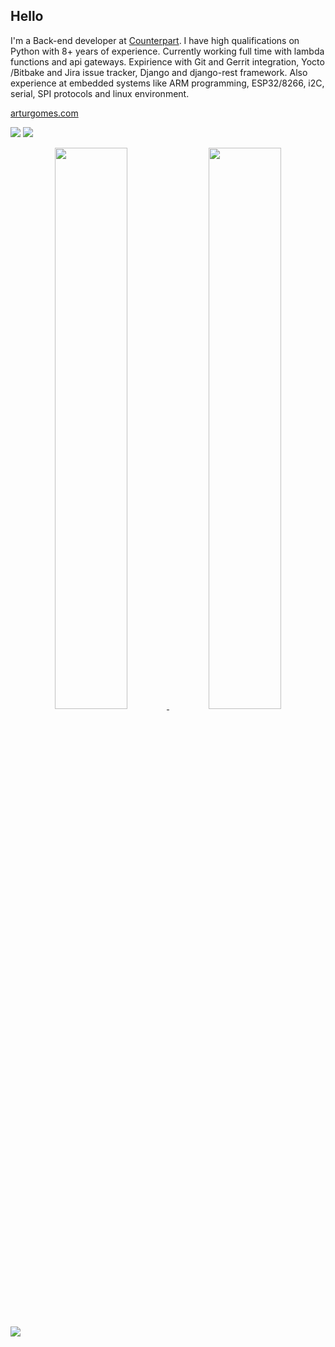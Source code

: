 ## Hello

I'm a Back-end developer at [Counterpart](https://yourcounterpart.com).
I have high qualifications on Python with 8+ years of experience. Currently working full time with lambda functions and api gateways.
Expirience with Git and Gerrit integration, Yocto /Bitbake and Jira issue tracker, Django and django-rest framework.
Also experience at embedded systems like ARM programming, ESP32/8266, i2C, serial, SPI protocols and linux environment.

[arturgomes.com](https://arturgomes.com)

[![](https://img.shields.io/badge/Linkedin-arturgoms-blue)](https://dk.linkedin.com/in/artur-gomes-a3aa059b)
[![](https://img.shields.io/badge/Email-contato@arturgomes.com.br-red)](mailto:contato@arturgomes.com.br)



<p align='center'><a href="https://github.com/arturgoms">
  <img width="48%" src="https://github-readme-stats.vercel.app/api?username=arturgoms&theme=dark&show_icons=true" />
  <img width="48%" src="https://github-readme-streak-stats.herokuapp.com?user=arturgoms&theme=black-ice" />
</a></p>

[![](https://komarev.com/ghpvc/?username=arturgoms&color=blueviolet&label=Visits)](https://github.com/arturgoms)
